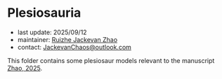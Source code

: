 # Plesiosauria

- last update: 2025/09/12
- maintainer: [Ruizhe Jackevan Zhao](https://orcid.org/0009-0001-4869-3008)
- contact: JackevanChaos@outlook.com

This folder contains some plesiosaur models relevant to the manuscript [Zhao, 2025](https://doi.org/10.1101/2024.02.15.578844).

